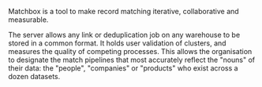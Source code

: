 Matchbox is a tool to make record matching iterative, collaborative and measurable.

The server allows any link or deduplication job on any warehouse to be stored in a common format. It holds user validation of clusters, and measures the quality of competing processes. This allows the organisation to designate the match pipelines that most accurately reflect the "nouns" of their data: the "people", "companies" or "products" who exist across a dozen datasets.